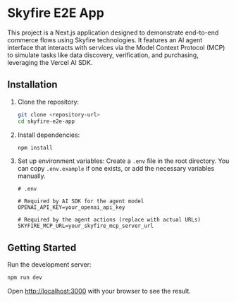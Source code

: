 # Skyfire E2E App

This project is a Next.js application designed to demonstrate end-to-end commerce flows using Skyfire technologies. It features an AI agent interface that interacts with services via the Model Context Protocol (MCP) to simulate tasks like data discovery, verification, and purchasing, leveraging the Vercel AI SDK.

## Installation

1.  Clone the repository:
    ```bash
    git clone <repository-url>
    cd skyfire-e2e-app
    ```
2.  Install dependencies:
    ```bash
    npm install
    ```
3.  Set up environment variables:
    Create a `.env` file in the root directory. You can copy `.env.example` if one exists, or add the necessary variables manually.

    ```
    # .env

    # Required by AI SDK for the agent model
    OPENAI_API_KEY=your_openai_api_key

    # Required by the agent actions (replace with actual URLs)
    SKYFIRE_MCP_URL=your_skyfire_mcp_server_url
    ```

## Getting Started

Run the development server:

```bash
npm run dev
```

Open [http://localhost:3000](http://localhost:3000) with your browser to see the result.